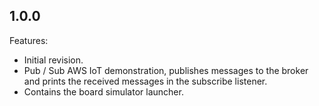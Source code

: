 ## 1.0.0
Features:
  - Initial revision.
  - Pub / Sub AWS IoT demonstration, publishes messages to the broker and prints the received messages in the subscribe listener.
  - Contains the board simulator launcher.

 <!--
	Markdown
	Copyright 2018 IS2T. All rights reserved.
	IS2T PROPRIETARY/CONFIDENTIAL. Use is subject to license terms.
-->